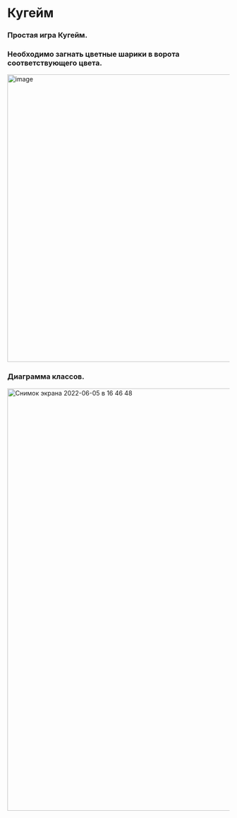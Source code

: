 Кугейм
=====================

### Простая игра Кугейм.

### Необходимо загнать цветные шарики в ворота соответствующего цвета.

<img width="650" alt="image" src="https://user-images.githubusercontent.com/82666483/172055519-157b4f6a-6786-47ff-bc77-b0ec20c87f60.png">

### Диаграмма классов.

<img width="955" alt="Снимок экрана 2022-06-05 в 16 46 48" src="https://user-images.githubusercontent.com/82666483/172053796-0c38ad15-e657-4eff-9f6d-0baca8863248.png">
